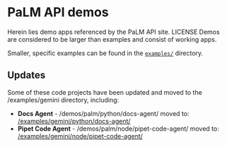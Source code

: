 # PaLM API demos

Herein lies demo apps referenced by the PaLM API site.
LICENSE
Demos are considered to be larger than examples and consist of working apps.

Smaller, specific examples can be found in the
[`examples/`](../../examples/palm) directory.

## Updates

Some of these code projects have been updated and moved to the /examples/gemini directory, including:

-   **Docs Agent** - /demos/palm/python/docs-agent/ moved to: 
    [/examples/gemini/python/docs-agent/](https://github.com/google/generative-ai-docs/tree/main/examples/gemini/python/docs-agent)
-  **Pipet Code Agent** - /demos/palm/node/pipet-code-agent/ moved to: 
    [/examples/gemini/node/pipet-code-agent/](https://github.com/google/generative-ai-docs/tree/main/examples/gemini/node/pipet-code-agent)
